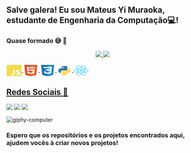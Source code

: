 ## Salve galera! Eu sou Mateus Yi Muraoka, estudante de Engenharia da Computação:computer:!
### Quase formado :sweat_smile: :running:
<div align="center">
  <a href="https://github.com/muraokamateus">
  <img height="180em" src="https://github-readme-stats.vercel.app/api?username=muraokamateus&show_icons=true&theme=dark&include_all_commits=true&count_private=true"/>
  <img height="180em" src="https://github-readme-stats.vercel.app/api/top-langs/?username=muraokamateus&layout=compact&langs_count=7&theme=dark"/>
</div>
<div style="display: inline_block"><br>
  <img align="center" alt="Mura-Js" height="30" width="40" src="https://raw.githubusercontent.com/devicons/devicon/master/icons/javascript/javascript-plain.svg">
  <img align="center" alt="Mura-HTML" height="30" width="40" src="https://raw.githubusercontent.com/devicons/devicon/master/icons/html5/html5-original.svg">
  <img align="center" alt="Mura-CSS" height="30" width="40" src="https://raw.githubusercontent.com/devicons/devicon/master/icons/css3/css3-original.svg">
  <img align="center" alt="Mura-Python" height="30" width="40" src="https://raw.githubusercontent.com/devicons/devicon/master/icons/python/python-original.svg">
  <img align="center" alt="Mura-React" height="30" width="40" src="https://raw.githubusercontent.com/devicons/devicon/master/icons/react/react-original.svg">
</div>

 ## Redes Sociais :iphone:
<div> 
    <a href="https://www.linkedin.com/in/rafaella-ballerini-45875016a" target="_blank"><img src="https://img.shields.io/badge/-LinkedIn-%230077B5?style=for-the-badge&logo=linkedin&logoColor=white" target="_blank"></a> 
    <a href = "mailto:muraokamateus@outlook.com"><img src="https://img.shields.io/badge/Microsoft_Outlook-0078D4?style=for-the-badge&logo=microsoft-outlook&logoColor=white"></a>
  <a href="https://www.instagram.com/my_muraoka/" target="_blank"><img src="https://img.shields.io/badge/-Instagram-%23E4405F?style=for-the-badge&logo=instagram&logoColor=white" target="_blank"></a>

 ![giphy-computer](https://user-images.githubusercontent.com/37198402/179036914-9d350820-0052-4e03-8647-54a070931c89.gif)  
  
  ### Espero que os repositórios e os projetos encontrados aqui, ajudem vocês à criar novos projetos!
</div>
